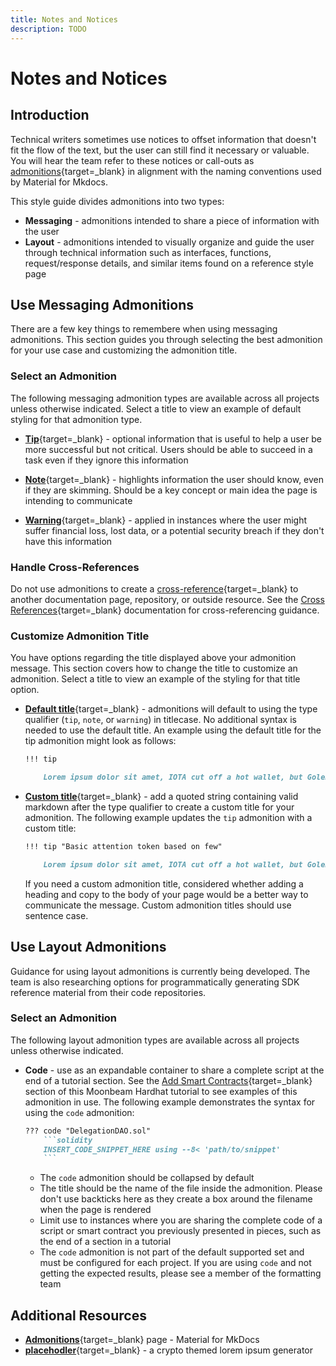 ```yaml
---
title: Notes and Notices
description: TODO
---
```


# Notes and Notices

## Introduction

Technical writers sometimes use notices to offset information that doesn't fit the flow of the text, but the user can still find it necessary or valuable. You will hear the team refer to these notices or call-outs as [admonitions](https://squidfunk.github.io/mkdocs-material/reference/admonitions/#admonitions){target=\_blank} in alignment with the naming conventions used by Material for Mkdocs.

This style guide divides admonitions into two types:

- **Messaging** - admonitions intended to share a piece of information with the user
- **Layout** - admonitions intended to visually organize and guide the user through technical information such as interfaces, functions, request/response details, and similar items found on a reference style page

## Use Messaging Admonitions

There are a few key things to remembere when using messaging admonitions. This section guides you through selecting the best admonition for your use case and customizing the admonition title.

### Select an Admonition

The following messaging admonition types are available across all projects unless otherwise indicated. Select a title to view an example of default styling for that admonition type.

- [**Tip**](https://squidfunk.github.io/mkdocs-material/reference/admonitions/#+type:tip){target=\_blank} - optional information that is useful to help a user be more successful but not critical. Users should be able to succeed in a task even if they ignore this information 

- [**Note**](https://squidfunk.github.io/mkdocs-material/reference/admonitions/#+type:note){target=\_blank} - highlights information the user should know, even if they are skimming. Should be a key concept or main idea the page is intending to communicate

- [**Warning**](https://squidfunk.github.io/mkdocs-material/reference/admonitions/#+type:warning){target=\_blank} - applied in instances where the user might suffer financial loss, lost data, or a potential security breach if they don't have this information

### Handle Cross-References

Do not use admonitions to create a [cross-reference](https://developers.google.com/style/cross-references){target=\_blank} to another documentation page, repository, or outside resource. See the [Cross References](/papermoon-mkdocs/style-guide/linking/cross-references/){target=\_blank} documentation for cross-referencing guidance.

### Customize Admonition Title

You have options regarding the title displayed above your admonition message. This section covers how to change the title to customize an admonition. Select a title to view an example of the styling for that title option.

- [**Default title**](https://squidfunk.github.io/mkdocs-material/reference/admonitions/#usage){target=\_blank} - admonitions will default to using the type qualifier (`tip`, `note`, or `warning`) in titlecase. No additional syntax is needed to use the default title. An example using the default title for the tip admonition might look as follows:

    ``` markdown
    !!! tip 

        Lorem ipsum dolor sit amet, IOTA cut off a hot wallet, but Golem allowed a robust volume although ERC20 token standard returns lots of ledger. Since Cardano detected some automated arbitrage in the pump and dump, it built few dormant dolphin.
    ```

- [**Custom title**](https://squidfunk.github.io/mkdocs-material/reference/admonitions/#changing-the-title){target=\_blank} - add a quoted string containing valid markdown after the type qualifier to create a custom title for your admonition. The following example updates the `tip` admonition with a custom title:

    ``` markdown
    !!! tip "Basic attention token based on few"

        Lorem ipsum dolor sit amet, IOTA cut off a hot wallet, but Golem allowed a robust volume although ERC20 token standard returns lots of ledger. Since Cardano detected some automated arbitrage in the pump and dump, it built few dormant dolphin.
    ```

    If you need a custom admonition title, considered whether adding a heading and copy to the body of your page would be a better way to communicate the message. Custom admonition titles should use sentence case.

## Use Layout Admonitions

Guidance for using layout admonitions is currently being developed. The team is also researching options for programmatically generating SDK reference material from their code repositories.  

### Select an Admonition

The following layout admonition types are available across all projects unless otherwise indicated. 

- **Code** - use as an expandable container to share a complete script at the end of a tutorial section. See the [Add Smart Contracts](https://docs.moonbeam.network/tutorials/eth-api/hardhat-start-to-end/#add-smart-contracts){target=\_blank} section of this Moonbeam Hardhat tutorial to see examples of this admonition in use. The following example demonstrates the syntax for using the `code` admonition:

    ```markdown
    ??? code "DelegationDAO.sol"
        ```solidity
        INSERT_CODE_SNIPPET_HERE using --8< 'path/to/snippet'
        ```
    ```

    - The `code` admonition should be collapsed by default
    - The title should be the name of the file inside the admonition. Please don't use backticks here as they create a box around the filename when the page is rendered
    - Limit use to instances where you are sharing the complete code of a script or smart contract you previously presented in pieces, such as the end of a section in a tutorial
    - The `code` admonition is not part of the default supported set and must be configured for each project. If you are using `code` and not getting the expected results, please see a member of the formatting team

## Additional Resources

- [**Admonitions**](https://squidfunk.github.io/mkdocs-material/reference/admonitions/){target=\_blank} page - Material for MkDocs
- [**placehodler**](https://placehodler.shapelabs.co/){target=\_blank} - a crypto themed lorem ipsum generator


